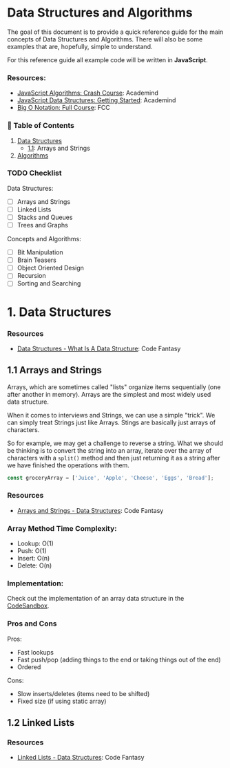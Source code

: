 <h1 align="left">Data Structures and Algorithms</h1>

The goal of this document is to provide a quick reference guide for the main concepts of Data Structures and Algorithms. There will also be some examples that are, hopefully, simple to understand.

For this reference guide all example code will be written in **JavaScript**.

### Resources:

- [JavaScript Algorithms: Crash Course](https://www.youtube.com/watch?v=JgWm6sQwS_I&t=1779s): Academind
- [JavaScript Data Structures: Getting Started](https://www.youtube.com/watch?v=41GSinwoMYA): Academind
- [Big O Notation: Full Course](https://www.youtube.com/watch?v=Mo4vesaut8g): FCC

### 📓 Table of Contents

1. [Data Structures](#1-Data-Structures)
   - [1.1](#11-Arrays-and-Strings): Arrays and Strings
2. [Algorithms](#2-Algorithms)

### TODO Checklist

Data Structures:

- [ ] Arrays and Strings
- [ ] Linked Lists
- [ ] Stacks and Queues
- [ ] Trees and Graphs

Concepts and Algorithms:

- [ ] Bit Manipulation
- [ ] Brain Teasers
- [ ] Object Oriented Design
- [ ] Recursion
- [ ] Sorting and Searching

# 1. Data Structures

### Resources

- [Data Structures - What Is A Data Structure](https://www.youtube.com/watch?v=vXTHprQp404&list=PLKsqsAxLw3B-JZS6q3X27-X7nNzeK7XhA): Code Fantasy

## 1.1 Arrays and Strings

Arrays, which are sometimes called "lists" organize items sequentially (one after another in memory). Arrays are the simplest and most widely used data structure.

When it comes to interviews and Strings, we can use a simple "trick". We can simply treat Strings just like Arrays. Stings are basically just arrays of characters.

So for example, we may get a challenge to reverse a string. What we should be thinking is to convert the string into an array, iterate over the array of characters with a `split()` method and then just returning it as a string after we have finished the operations with them.

```js
const groceryArray = ['Juice', 'Apple', 'Cheese', 'Eggs', 'Bread'];
```

### Resources

- [Arrays and Strings - Data Structures](https://www.youtube.com/watch?v=bGCTFXshum0&list=PLKsqsAxLw3B9BbCAiDAcbPeY_wam5HKVW): Code Fantasy

### Array Method Time Complexity:

- Lookup: O(1)
- Push: O(1)
- Insert: O(n)
- Delete: O(n)

### Implementation:

Check out the implementation of an array data structure in the [CodeSandbox](https://codesandbox.io/s/array-imp-pjje4k).

### Pros and Cons

Pros:

- Fast lookups
- Fast push/pop (adding things to the end or taking things out of the end)
- Ordered

Cons:

- Slow inserts/deletes (items need to be shifted)
- Fixed size (if using static array)

## 1.2 Linked Lists

### Resources

- [Linked Lists - Data Structures](https://www.youtube.com/watch?v=lezGdMfXgJo&list=PLKsqsAxLw3B87LrghOy4tcXru8lQGPWFa): Code Fantasy
